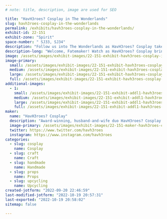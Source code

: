 ```yaml
---
# note: title, description, image are used for SEO

title: "HavH3roes? Cosplay in The Wonderlands"
slug: havh3roes-cosplay-in-the-wonderlands
permalink: /exhibits/havh3roes-cosplay-in-the-wonderlands/
exhibit-id: 22-151
exhibit-zone: "Spirit"
space-number: " SJ33, SJ34"
description: "Follow us into The Wonderlands as HavH3roes? Cosplay takes on our biggest builds yet!"
description-long: "Welcome, Fatemaker! Watch as HavH3roes? Cosplay brings to life two beloved characters from Tiny Tina&#039;s Wonderlands: Dragon Lord and Queen Butt Stallion! We will also be showcasing some pieces from our award-winning Borderlands cosplays. "
image: /assets/images/exhibit-images/22-151-exhibit-havh3roes-cosplay-in-the-wonderlands-20220612-182957-large.jpg
image-primary: 
  small: /assets/images/exhibit-images/22-151-exhibit-havh3roes-cosplay-in-the-wonderlands-20220612-182957-small.jpg
  medium: /assets/images/exhibit-images/22-151-exhibit-havh3roes-cosplay-in-the-wonderlands-20220612-182957-medium.jpg
  large: /assets/images/exhibit-images/22-151-exhibit-havh3roes-cosplay-in-the-wonderlands-20220612-182957-large.jpg
  full: /assets/images/exhibit-images/22-151-exhibit-havh3roes-cosplay-in-the-wonderlands-20220612-182957-full.jpg
additional-images: 
  - 1:
    small: /assets/images/exhibit-images/22-151-exhibit-addl1-havh3roes-cosplay-in-the-wonderlands-havh3ro-small.jpg
    medium: /assets/images/exhibit-images/22-151-exhibit-addl1-havh3roes-cosplay-in-the-wonderlands-havh3ro-medium.jpg
    large: /assets/images/exhibit-images/22-151-exhibit-addl1-havh3roes-cosplay-in-the-wonderlands-havh3ro-large.jpg
    full: /assets/images/exhibit-images/22-151-exhibit-addl1-havh3roes-cosplay-in-the-wonderlands-havh3ro-full.jpg
maker: 
  name: "HavH3roes? Cosplay"
  description: "Award-winning, husband-and-wife duo HavH3roes? Cosplay creates semi-to-fully handmade costumes and props. Although collectively cosplaying since 2013, we have been cosplaying and competing at conventions since 2019. We specialize in stylized/painted cosplays (from head to toe) and look to upcycle materials as much as possible. Our mediums span the realms of sewing, 3D modeling/printing, foamsmithing and everything in-between. We are constantly looking for new challenges and skills to push our boundaries and imaginations!"
  image-primary: /assets/images/exhibit-images/22-151-maker-havh3roes-cosplay-in-the-wonderlands-megacon-2022-contestants-05-21-22-093-medium.jpg
  twitter: https://www.twitter.com/havh3roes
  instagram: https://www.instagram.com/havh3roes
categories: 
  - slug: cosplay
    name: Cosplay
  - slug: craft
    name: Craft
  - slug: handmade
    name: Handmade
  - slug: props
    name: Props
  - slug: upcycling
    name: Upcycling
created-jotform: "2022-09-20 22:46:59"
last-modified-jotform: "2022-10-19 20:57:31"
last-exported: "2022-10-19 20:58:02"
sitemap: false

---
```

